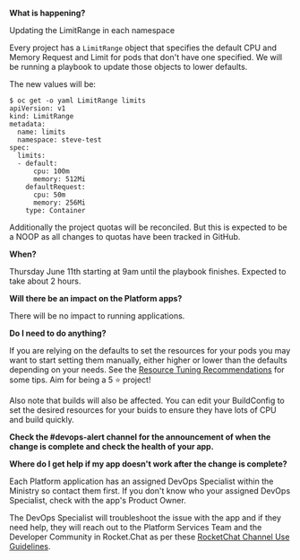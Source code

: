 
**What is happening?**

Updating the LimitRange in each namespace

Every project has a `LimitRange` object that specifies the default CPU and Memory Request and Limit for pods that don't have one specified. We will be running a playbook to update those objects to lower defaults.

The new values will be:

```
$ oc get -o yaml LimitRange limits
apiVersion: v1
kind: LimitRange
metadata:
  name: limits
  namespace: steve-test
spec:
  limits:
  - default:
      cpu: 100m
      memory: 512Mi
    defaultRequest:
      cpu: 50m
      memory: 256Mi
    type: Container
```

Additionally the project quotas will be reconciled. But this is expected to be a NOOP as all changes to quotas have been tracked in GitHub.

**When?**

Thursday June 11th starting at 9am until the playbook finishes. Expected to take about 2 hours.

**Will there be an impact on the Platform apps?**

There will be no impact to running applications.

**Do I need to do anything?**

If you are relying on the defaults to set the resources for your pods you may want to start setting them manually, either higher or lower than the defaults depending on your needs. See the [Resource Tuning Recommendations](https://developer.gov.bc.ca/Resource-Tuning-Recommendations) for some tips. Aim for being a 5 :star: project!

Also note that builds will also be affected. You can edit your BuildConfig to set the desired resources for your buids to ensure they have lots of CPU and build quickly.

**Check the #devops-alert channel for the announcement of when the change is complete and check the health of your app.**

**Where do I get help if my app doesn't work after the change is complete?**

Each Platform application has an assigned DevOps Specialist within the Ministry so contact them first. If you don't know who your assigned DevOps Specialist, check with the app's Product Owner.

The DevOps Specialist will troubleshoot the issue with the app and if they need help, they will reach out to the Platform Services Team and the Developer Community in Rocket.Chat as per these [RocketChat Channel Use Guidelines](
https://developer.gov.bc.ca/Getting-human-support-for-issues-not-covered-by-devops-requests).
